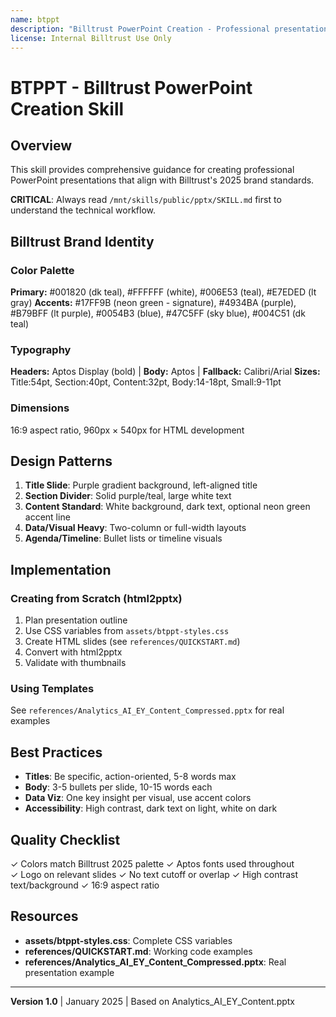 ```yaml
---
name: btppt
description: "Billtrust PowerPoint Creation - Professional presentations following Billtrust 2025 brand standards with modern design patterns, precise color schemes, and optimized layouts for executive audiences"
license: Internal Billtrust Use Only
---
```


# BTPPT - Billtrust PowerPoint Creation Skill

## Overview

This skill provides comprehensive guidance for creating professional PowerPoint presentations that align with Billtrust's 2025 brand standards.

**CRITICAL**: Always read `/mnt/skills/public/pptx/SKILL.md` first to understand the technical workflow.

## Billtrust Brand Identity

### Color Palette
**Primary:** #001820 (dk teal), #FFFFFF (white), #006E53 (teal), #E7EDED (lt gray)
**Accents:** #17FF9B (neon green - signature), #4934BA (purple), #B79BFF (lt purple), #0054B3 (blue), #47C5FF (sky blue), #004C51 (dk teal)

### Typography
**Headers:** Aptos Display (bold) | **Body:** Aptos | **Fallback:** Calibri/Arial
**Sizes:** Title:54pt, Section:40pt, Content:32pt, Body:14-18pt, Small:9-11pt

### Dimensions
16:9 aspect ratio, 960px × 540px for HTML development

## Design Patterns

1. **Title Slide**: Purple gradient background, left-aligned title
2. **Section Divider**: Solid purple/teal, large white text  
3. **Content Standard**: White background, dark text, optional neon green accent line
4. **Data/Visual Heavy**: Two-column or full-width layouts
5. **Agenda/Timeline**: Bullet lists or timeline visuals

## Implementation

### Creating from Scratch (html2pptx)
1. Plan presentation outline
2. Use CSS variables from `assets/btppt-styles.css`
3. Create HTML slides (see `references/QUICKSTART.md`)
4. Convert with html2pptx
5. Validate with thumbnails

### Using Templates
See `references/Analytics_AI_EY_Content_Compressed.pptx` for real examples

## Best Practices

- **Titles**: Be specific, action-oriented, 5-8 words max
- **Body**: 3-5 bullets per slide, 10-15 words each
- **Data Viz**: One key insight per visual, use accent colors
- **Accessibility**: High contrast, dark text on light, white on dark

## Quality Checklist

✓ Colors match Billtrust 2025 palette
✓ Aptos fonts used throughout  
✓ Logo on relevant slides
✓ No text cutoff or overlap
✓ High contrast text/background
✓ 16:9 aspect ratio

## Resources

- **assets/btppt-styles.css**: Complete CSS variables
- **references/QUICKSTART.md**: Working code examples
- **references/Analytics_AI_EY_Content_Compressed.pptx**: Real presentation example

---

**Version 1.0** | January 2025 | Based on Analytics_AI_EY_Content.pptx
